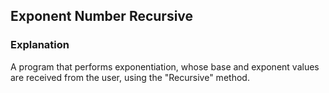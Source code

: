 ## Exponent Number Recursive
### Explanation
A program that performs exponentiation, whose base and exponent values ​​are received from the user, using the "Recursive" method.

